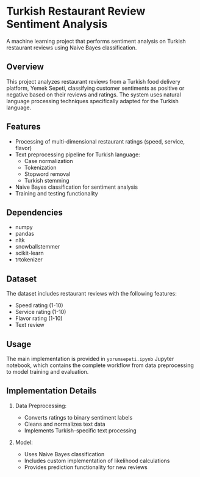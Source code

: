 # Turkish Restaurant Review Sentiment Analysis

A machine learning project that performs sentiment analysis on Turkish restaurant reviews using Naive Bayes classification.

## Overview

This project analyzes restaurant reviews from a Turkish food delivery platform, Yemek Sepeti, classifying customer sentiments as positive or negative based on their reviews and ratings. The system uses natural language processing techniques specifically adapted for the Turkish language.

## Features

- Processing of multi-dimensional restaurant ratings (speed, service, flavor)
- Text preprocessing pipeline for Turkish language:
  - Case normalization
  - Tokenization
  - Stopword removal
  - Turkish stemming
- Naive Bayes classification for sentiment analysis
- Training and testing functionality

## Dependencies

- numpy
- pandas
- nltk
- snowballstemmer
- scikit-learn
- trtokenizer

## Dataset

The dataset includes restaurant reviews with the following features:

- Speed rating (1-10)
- Service rating (1-10)
- Flavor rating (1-10)
- Text review

## Usage

The main implementation is provided in `yorumsepeti.ipynb` Jupyter notebook, which contains the complete workflow from data preprocessing to model training and evaluation.

## Implementation Details

1. Data Preprocessing:

   - Converts ratings to binary sentiment labels
   - Cleans and normalizes text data
   - Implements Turkish-specific text processing

2. Model:
   - Uses Naive Bayes classification
   - Includes custom implementation of likelihood calculations
   - Provides prediction functionality for new reviews
